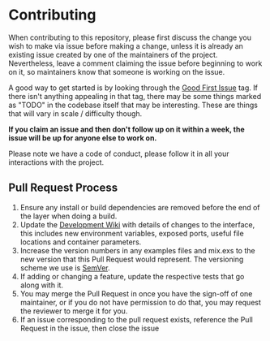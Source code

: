 # Contributing

When contributing to this repository, please first discuss the change you wish
to make via issue  before making a change, unless it is already an existing
issue created by one of the maintainers of the project. Nevertheless, leave a
comment claiming the issue before beginning to work on it, so maintainers know
that someone is working on the issue.

A good way to get started is by looking
through the
[Good First Issue](https://github.com/ElixiumNetwork/elixium_core/issues?q=is%3Aissue+is%3Aopen+label%3A%22good+first+issue%22)
tag. If there isn't anything appealing in that tag, there may be some things
marked as "TODO" in the codebase itself that may be interesting. These are things
that will vary in scale / difficulty though.

**If you claim an issue and then don't follow up on it within a week, the issue will be up for anyone else to work on.**

Please note we have a code of conduct, please follow it in all your interactions with the project.

## Pull Request Process

1. Ensure any install or build dependencies are removed before the end of the layer when doing a
   build.
2. Update the [Development Wiki](https://github.com/Elixium/elixium_core/wiki) with details of changes to the interface, this includes new environment
   variables, exposed ports, useful file locations and container parameters.
3. Increase the version numbers in any examples files and mix.exs to the new version that this
   Pull Request would represent. The versioning scheme we use is [SemVer](http://semver.org/).
4. If adding or changing a feature, update the respective tests that go along with it.
5. You may merge the Pull Request in once you have the sign-off of one maintainer, or if you 
   do not have permission to do that, you may request the reviewer to merge it for you.
6. If an issue corresponding to the pull request exists, reference the Pull Request in the issue, then close the issue
